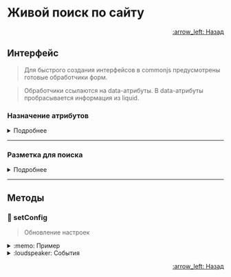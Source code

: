 # Живой поиск по сайту

<p align="right">
 <a href="https://github.com/liquid-hub/insales-common-js-v2-api">
 :arrow_left: Назад</a>
</p>

## Интерфейс

> Для быстрого создания интерфейсов в commonjs предусмотрены готовые обработчики форм.

> Обработчики ссылаются на data-атрибуты. В data-атрибуты пробрасывается информация из liquid.


### Назначение атрибутов

<details>
<summary>Подробнее</summary>

|Атрибут|Назначение|Расположение|
|-|-|-|
|data-search-field|Поле для ввода поискового запроса|Тег form|
|data-search-result|Блок в который записывается результат поиска|Тег form|
|[name="lang"]|Текущий язык|Тег form|


```twig
<form action="/search" method="get">
  <input type="hidden" name="lang" value="{{ language.locale }}">
  <input type="text" name="q" value="" placeholder="Поиск" data-search-field />
  <button type="submit">Поиск</button>
  <div data-search-result></div>
</form>
```

</details>

---

### Разметка для поиска

<details>
<summary>Подробнее</summary>

```twig
<form action="/search" method="get">
  <input type="hidden" name="lang" value="{{ language.locale }}">
  <input type="text" name="q" value="" placeholder="Поиск" data-search-field />
  <button type="submit">Поиск</button>
  <div data-search-result></div>
</form>
```
</details>

---

## Методы

### :hammer: setConfig

> Обновление настроек

<details>
<summary>:memo: Пример</summary>

```js
/**
 * @param {number} letters с какого символа начинать поиск
 * @param {number} delay задержка между запросами
 */

 AjaxSearch.setConfig({
   letters: 3,
   delay: 300
 });
```
</details>

<details>
<summary>:loudspeaker: События</summary>

> События класса EventBus

* before:insales:search -	Событие срабатывает перед любым взаимодействием с компонетом поиск
* update:insales:search -	Событие срабатывает после обновления результатов поиска
* always:insales:search -	Событие срабатывает после любого взаимодействия с компонетом поиск


```js
EventBus.subscribe('update:insales:search', function (data) {
  console.log('Товар добавлен');
});
```
</details>


<p align="right">
 <a href="https://github.com/liquid-hub/insales-common-js-v2-api">
 :arrow_left: Назад</a>
</p>
